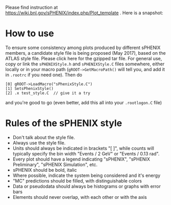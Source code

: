 Please find instruction at https://wiki.bnl.gov/sPHENIX/index.php/Plot_template . Here is a snapshot:

# How to use

To ensure some consistency among plots produced by different sPHENIX members, a candidate style file is being proposed (May 2017), based on the ATLAS style file. Please click here for the gzipped tar file.
For general use, copy or link the ```sPHENIXStyle.h``` and ```sPHENIXStyle.C``` files somewhere, either locally or in your macro path (```gROOT->GetMacroPath()``` will tell you, and add it in ```.rootrc``` if you need one).
Then do
```
[0] gROOT->LoadMacro("sPhenixStyle.C") 
[1] SetsPhenixStyle()
[2] .x test_style.C  // give it a try
```
and you're good to go (even better, add this all into your ```.rootlogon.C``` file)

# Rules of the sPHENIX style

* Don't talk about the style file.
* Always use the style file.
* Units should always be indicated in brackets "[ ]", while counts will typically specify the bin width "Events / 2 GeV" or "Events / 0.13 rad".
* Every plot should have a legend indicating "sPHENIX", "sPHENIX Preliminary", "sPHENIX Simulation", etc.
* sPHENIX should be bold, italic
* Where possible, indicate the system being considered and it's energy
* "MC" predictions should be filled, with distinguishable colors
* Data or pseudodata should always be histograms or graphs with error bars
* Elements should never overlap, with each other or with the axis
